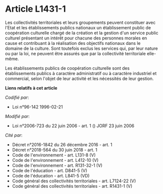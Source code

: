 # Article L1431-1

Les collectivités territoriales et leurs groupements peuvent constituer avec l'Etat et les établissements publics nationaux
un établissement public de coopération culturelle chargé de la création et la gestion d'un service public culturel présentant
un intérêt pour chacune des personnes morales en cause et contribuant à la réalisation des objectifs nationaux dans le
domaine de la culture. Sont toutefois exclus les services qui, par leur nature ou par la loi, ne peuvent être assurés que par
la collectivité territoriale elle-même.

Les établissements publics de coopération culturelle sont des établissements publics à caractère administratif ou à caractère
industriel et commercial, selon l'objet de leur activité et les nécessités de leur gestion.

**Liens relatifs à cet article**

_Codifié par_:

  - Loi n°96-142 1996-02-21

_Modifié par_:

  - Loi n°2006-723 du 22 juin 2006 - art. 1 () JORF 23 juin 2006

_Cité par_:

  - Décret n°2016-1842 du 26 décembre 2016 - art. 1
  - Décret n°2018-564 du 30 juin 2018 - art. 1
  - Code de l'environnement - art. L131-8 (V)
  - Code de l'environnement - art. L412-10 (V)
  - Code de l'environnement - art. R131-32-1 (V)
  - Code de l'éducation - art. D841-5 (V)
  - Code de l'éducation - art. L841-5 (VD)
  - Code général des collectivités territoriales - art. L7124-22 (V)
  - Code général des collectivités territoriales - art. R1431-1 (V)
